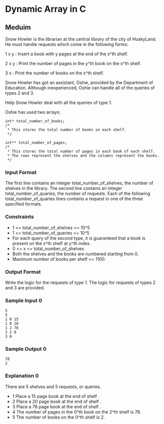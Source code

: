 # Dynamic Array in C
## Meduim
Snow Howler is the librarian at the central library of the city of HuskyLand. He must handle requests which come in the following forms:

1 x y : Insert a book with y pages at the end of the x^th shelf.

2 x y : Print the number of pages in the y^th book on the x^th shelf.

3 x : Print the number of books on the x^th shelf.

Snow Howler has got an assistant, Oshie, provided by the Department of Education. Although inexperienced, Oshie can handle all of the queries of types 2 and 3.

Help Snow Howler deal with all the queries of type 1.

Oshie has used two arrays:
```
int* total_number_of_books;
/*
 * This stores the total number of books on each shelf.
 */

int** total_number_of_pages;
/*
 * This stores the total number of pages in each book of each shelf.
 * The rows represent the shelves and the columns represent the books.
 */
 ```
### Input Format

The first line contains an integer total_number_of_shelves, the number of shelves in the library.
The second line contains an integer total_number_of_quaries, the number of requests.
Each of the following total_number_of_quaries lines contains a request in one of the three specified formats.

### Constraints

- 1 <= total_number_of_shelves <= 10^5
- 1 <= total_number_of_quaries <= 10^5
- For each query of the second type, it is guaranteed that a book is present on the x^th shelf at y^th index.
- 0 <= x <= total_number_of_shelves
- Both the shelves and the books are numbered starting from 0.
- Maximum number of books per shelf <= 1100.

### Output Format

Write the logic for the requests of type 1. The logic for requests of types 2 and 3 are provided.

### Sample Input 0
```
5
5
1 0 15
1 0 20
1 2 78
2 2 0
3 0
```
### Sample Output 0
```
78
2
```
### Explanation 0
There are 5 shelves and 5 requests, or queries.
- 1 Place a 15 page book at the end of shelf .
- 2 Place a 20 page book at the end of shelf .
- 3 Place a 78 page book at the end of shelf .
- 4 The number of pages in the 0^th book on the 2^th shelf is 78.
- 5 The number of books on the 0^th shelf is 2.